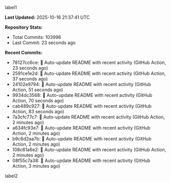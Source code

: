 
label1 
<!-- ACTIVITY_START -->
**Last Updated:** 2025-10-16 21:37:41 UTC

**Repository Stats:**
- Total Commits: 103996
- Last Commit: 23 seconds ago

**Recent Commits:**
- 78127cc6ce: 🤖 Auto-update README with recent activity (GitHub Action, 23 seconds ago)
- 2591ce1e2d: 🤖 Auto-update README with recent activity (GitHub Action, 37 seconds ago)
- 24102e9794: 🤖 Auto-update README with recent activity (GitHub Action, 51 seconds ago)
- 9934dc3568: 🤖 Auto-update README with recent activity (GitHub Action, 70 seconds ago)
- cab489c927: 🤖 Auto-update README with recent activity (GitHub Action, 83 seconds ago)
- 7a3cfc77c7: 🤖 Auto-update README with recent activity (GitHub Action, 2 minutes ago)
- a634fc93e7: 🤖 Auto-update README with recent activity (GitHub Action, 2 minutes ago)
- b9c6d2aa7b: 🤖 Auto-update README with recent activity (GitHub Action, 2 minutes ago)
- 108c61a6e2: 🤖 Auto-update README with recent activity (GitHub Action, 2 minutes ago)
- 08f55c7a38: 🤖 Auto-update README with recent activity (GitHub Action, 3 minutes ago)
<!-- ACTIVITY_END -->

label2
